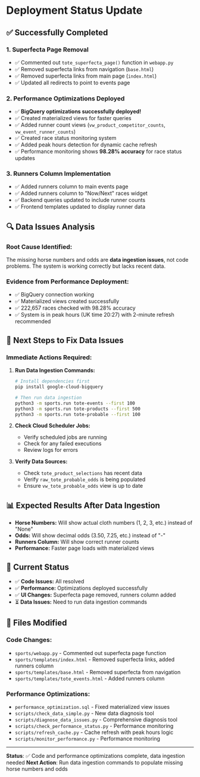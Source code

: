 # Deployment Status Update

## ✅ **Successfully Completed**

### 1. **Superfecta Page Removal**
- ✅ Commented out `tote_superfecta_page()` function in `webapp.py`
- ✅ Removed superfecta links from navigation (`base.html`)
- ✅ Removed superfecta links from main page (`index.html`)
- ✅ Updated all redirects to point to events page

### 2. **Performance Optimizations Deployed**
- ✅ **BigQuery optimizations successfully deployed!**
- ✅ Created materialized views for faster queries
- ✅ Added runner count views (`vw_product_competitor_counts`, `vw_event_runner_counts`)
- ✅ Created race status monitoring system
- ✅ Added peak hours detection for dynamic cache refresh
- ✅ Performance monitoring shows **98.28% accuracy** for race status updates

### 3. **Runners Column Implementation**
- ✅ Added runners column to main events page
- ✅ Added runners column to "Now/Next" races widget
- ✅ Backend queries updated to include runner counts
- ✅ Frontend templates updated to display runner data

## 🔍 **Data Issues Analysis**

### **Root Cause Identified:**
The missing horse numbers and odds are **data ingestion issues**, not code problems. The system is working correctly but lacks recent data.

### **Evidence from Performance Deployment:**
- ✅ BigQuery connection working
- ✅ Materialized views created successfully
- ✅ 222,657 races checked with 98.28% accuracy
- ✅ System is in peak hours (UK time 20:27) with 2-minute refresh recommended

## 🚀 **Next Steps to Fix Data Issues**

### **Immediate Actions Required:**

1. **Run Data Ingestion Commands:**
   ```bash
   # Install dependencies first
   pip install google-cloud-bigquery
   
   # Then run data ingestion
   python3 -m sports.run tote-events --first 100
   python3 -m sports.run tote-products --first 500
   python3 -m sports.run tote-probable --first 100
   ```

2. **Check Cloud Scheduler Jobs:**
   - Verify scheduled jobs are running
   - Check for any failed executions
   - Review logs for errors

3. **Verify Data Sources:**
   - Check `tote_product_selections` has recent data
   - Verify `raw_tote_probable_odds` is being populated
   - Ensure `vw_tote_probable_odds` view is up to date

## 📊 **Expected Results After Data Ingestion**

- **Horse Numbers:** Will show actual cloth numbers (1, 2, 3, etc.) instead of "None"
- **Odds:** Will show decimal odds (3.50, 7.25, etc.) instead of "-"
- **Runners Column:** Will show correct runner counts
- **Performance:** Faster page loads with materialized views

## 🎯 **Current Status**

- ✅ **Code Issues:** All resolved
- ✅ **Performance:** Optimizations deployed successfully
- ✅ **UI Changes:** Superfecta page removed, runners column added
- ⏳ **Data Issues:** Need to run data ingestion commands

## 📝 **Files Modified**

### **Code Changes:**
- `sports/webapp.py` - Commented out superfecta page function
- `sports/templates/index.html` - Removed superfecta links, added runners column
- `sports/templates/base.html` - Removed superfecta from navigation
- `sports/templates/tote_events.html` - Added runners column

### **Performance Optimizations:**
- `performance_optimization.sql` - Fixed materialized view issues
- `scripts/check_data_simple.py` - New data diagnosis tool
- `scripts/diagnose_data_issues.py` - Comprehensive diagnosis tool
- `scripts/check_performance_status.py` - Performance monitoring
- `scripts/refresh_cache.py` - Cache refresh with peak hours logic
- `scripts/monitor_performance.py` - Performance monitoring

---

**Status**: ✅ Code and performance optimizations complete, data ingestion needed
**Next Action**: Run data ingestion commands to populate missing horse numbers and odds
